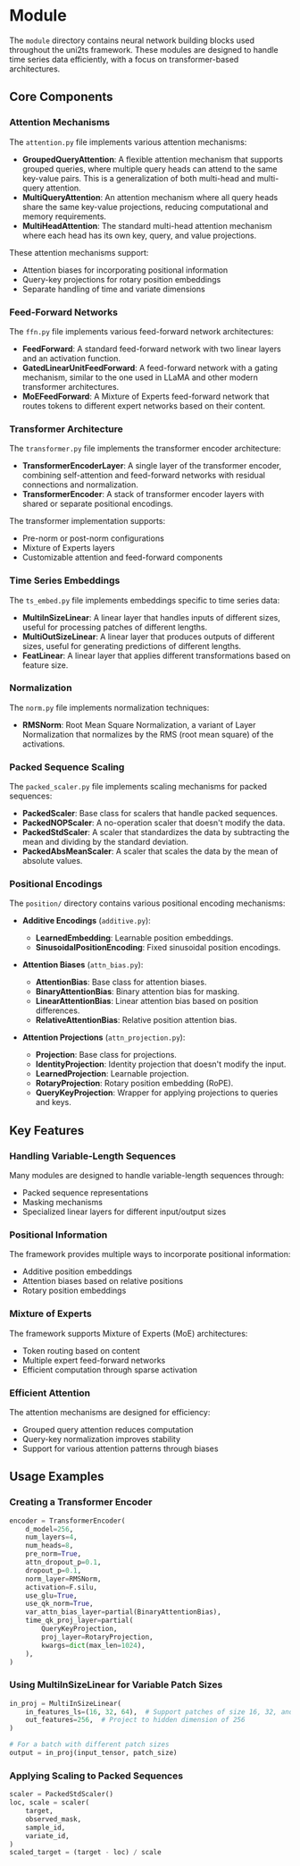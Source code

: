 # Module

The `module` directory contains neural network building blocks used throughout the uni2ts framework. These modules are designed to handle time series data efficiently, with a focus on transformer-based architectures.

## Core Components

### Attention Mechanisms

The `attention.py` file implements various attention mechanisms:

- **GroupedQueryAttention**: A flexible attention mechanism that supports grouped queries, where multiple query heads can attend to the same key-value pairs. This is a generalization of both multi-head and multi-query attention.
- **MultiQueryAttention**: An attention mechanism where all query heads share the same key-value projections, reducing computational and memory requirements.
- **MultiHeadAttention**: The standard multi-head attention mechanism where each head has its own key, query, and value projections.

These attention mechanisms support:
- Attention biases for incorporating positional information
- Query-key projections for rotary position embeddings
- Separate handling of time and variate dimensions

### Feed-Forward Networks

The `ffn.py` file implements various feed-forward network architectures:

- **FeedForward**: A standard feed-forward network with two linear layers and an activation function.
- **GatedLinearUnitFeedForward**: A feed-forward network with a gating mechanism, similar to the one used in LLaMA and other modern transformer architectures.
- **MoEFeedForward**: A Mixture of Experts feed-forward network that routes tokens to different expert networks based on their content.

### Transformer Architecture

The `transformer.py` file implements the transformer encoder architecture:

- **TransformerEncoderLayer**: A single layer of the transformer encoder, combining self-attention and feed-forward networks with residual connections and normalization.
- **TransformerEncoder**: A stack of transformer encoder layers with shared or separate positional encodings.

The transformer implementation supports:
- Pre-norm or post-norm configurations
- Mixture of Experts layers
- Customizable attention and feed-forward components

### Time Series Embeddings

The `ts_embed.py` file implements embeddings specific to time series data:

- **MultiInSizeLinear**: A linear layer that handles inputs of different sizes, useful for processing patches of different lengths.
- **MultiOutSizeLinear**: A linear layer that produces outputs of different sizes, useful for generating predictions of different lengths.
- **FeatLinear**: A linear layer that applies different transformations based on feature size.

### Normalization

The `norm.py` file implements normalization techniques:

- **RMSNorm**: Root Mean Square Normalization, a variant of Layer Normalization that normalizes by the RMS (root mean square) of the activations.

### Packed Sequence Scaling

The `packed_scaler.py` file implements scaling mechanisms for packed sequences:

- **PackedScaler**: Base class for scalers that handle packed sequences.
- **PackedNOPScaler**: A no-operation scaler that doesn't modify the data.
- **PackedStdScaler**: A scaler that standardizes the data by subtracting the mean and dividing by the standard deviation.
- **PackedAbsMeanScaler**: A scaler that scales the data by the mean of absolute values.

### Positional Encodings

The `position/` directory contains various positional encoding mechanisms:

- **Additive Encodings** (`additive.py`):
  - **LearnedEmbedding**: Learnable position embeddings.
  - **SinusoidalPositionEncoding**: Fixed sinusoidal position encodings.

- **Attention Biases** (`attn_bias.py`):
  - **AttentionBias**: Base class for attention biases.
  - **BinaryAttentionBias**: Binary attention bias for masking.
  - **LinearAttentionBias**: Linear attention bias based on position differences.
  - **RelativeAttentionBias**: Relative position attention bias.

- **Attention Projections** (`attn_projection.py`):
  - **Projection**: Base class for projections.
  - **IdentityProjection**: Identity projection that doesn't modify the input.
  - **LearnedProjection**: Learnable projection.
  - **RotaryProjection**: Rotary position embedding (RoPE).
  - **QueryKeyProjection**: Wrapper for applying projections to queries and keys.

## Key Features

### Handling Variable-Length Sequences

Many modules are designed to handle variable-length sequences through:
- Packed sequence representations
- Masking mechanisms
- Specialized linear layers for different input/output sizes

### Positional Information

The framework provides multiple ways to incorporate positional information:
- Additive position embeddings
- Attention biases based on relative positions
- Rotary position embeddings

### Mixture of Experts

The framework supports Mixture of Experts (MoE) architectures:
- Token routing based on content
- Multiple expert feed-forward networks
- Efficient computation through sparse activation

### Efficient Attention

The attention mechanisms are designed for efficiency:
- Grouped query attention reduces computation
- Query-key normalization improves stability
- Support for various attention patterns through biases

## Usage Examples

### Creating a Transformer Encoder

```python
encoder = TransformerEncoder(
    d_model=256,
    num_layers=4,
    num_heads=8,
    pre_norm=True,
    attn_dropout_p=0.1,
    dropout_p=0.1,
    norm_layer=RMSNorm,
    activation=F.silu,
    use_glu=True,
    use_qk_norm=True,
    var_attn_bias_layer=partial(BinaryAttentionBias),
    time_qk_proj_layer=partial(
        QueryKeyProjection,
        proj_layer=RotaryProjection,
        kwargs=dict(max_len=1024),
    ),
)
```

### Using MultiInSizeLinear for Variable Patch Sizes

```python
in_proj = MultiInSizeLinear(
    in_features_ls=(16, 32, 64),  # Support patches of size 16, 32, and 64
    out_features=256,  # Project to hidden dimension of 256
)

# For a batch with different patch sizes
output = in_proj(input_tensor, patch_size)
```

### Applying Scaling to Packed Sequences

```python
scaler = PackedStdScaler()
loc, scale = scaler(
    target,
    observed_mask,
    sample_id,
    variate_id,
)
scaled_target = (target - loc) / scale
